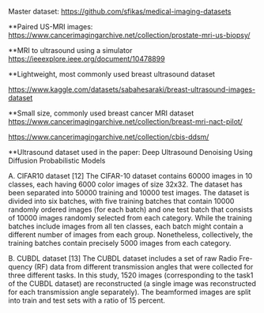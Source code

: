 Master dataset:
https://github.com/sfikas/medical-imaging-datasets

**Paired US-MRI images:
https://www.cancerimagingarchive.net/collection/prostate-mri-us-biopsy/

**MRI to ultrasound using a simulator
https://ieeexplore.ieee.org/document/10478899

**Lightweight, most commonly used breast ultrasound dataset

https://www.kaggle.com/datasets/sabahesaraki/breast-ultrasound-images-dataset

**Small size, commonly used breast cancer MRI dataset
https://www.cancerimagingarchive.net/collection/breast-mri-nact-pilot/

https://www.cancerimagingarchive.net/collection/cbis-ddsm/

**Ultrasound dataset used in the paper:
Deep Ultrasound Denoising Using Diffusion Probabilistic Models

A. CIFAR10 dataset [12]
The CIFAR-10 dataset contains 60000 images in 10 classes, each having 6000 color images of size 32x32. The dataset has been separated into 50000 training and 10000 test images. The dataset is divided into six batches, with five training batches that contain 10000 randomly ordered images (for each batch) and one test batch that consists of 10000 images randomly selected from each category. While the training batches include images from all ten classes, each batch might contain a different number of images from each group. Nonetheless, collectively, the training batches contain precisely 5000 images from each category.

B. CUBDL dataset [13]
The CUBDL dataset includes a set of raw Radio Fre- quency (RF) data from different transmission angles that were collected for three different tasks. In this study, 1520 images (corresponding to the task1 of the CUBDL dataset) are reconstructed (a single image was reconstructed for each transmission angle separately). The beamformed images are split into train and test sets with a ratio of 15 percent.


